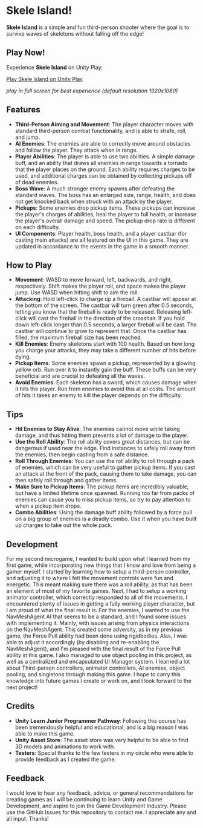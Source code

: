 # Skele Island!

**Skele Island** is a simple and fun third-person shooter where the goal is to survive waves of skeletons without falling off the edge!

## Play Now!
Experience **Skele Island** on Unity Play:

[Play Skele Island on Unity Play](https://play.unity.com/mg/other/builds-f9-14)

*play in full screen for best experience (default resolution 1920x1080)*

## Features
- **Third-Person Aiming and Movement**: The player character moves with standard third-person combat functionality, and is able to strafe, roll, and jump.
- **AI Enemies**: The enemies are able to correctly move around obstacles and follow the player. They attack when in range.
- **Player Abilities**: The player is able to use two abilities. A simple damage buff, and an ability that draws all enemies in range towards a tornado that the player places on the ground. Each ability requires charges to be used, and additional charges can be obtained by collecting pickups off of dead enemies.
- **Boss Wave**: A much stronger enemy spawns after defeating the standard waves. The boss has an enlarged size, range, health, and does not get knocked back when struck with an attack by the player.
- **Pickups**: Some enemies drop pickup items. These pickups can increase the player's charges of abilities, heal the player to full health, or increase the player's overall damage and speed. The pickup drop rate is different on each difficulty.
- **UI Components**: Player health, boss health, and a player castbar (for casting main attacks) are all featured on the UI in this game. They are updated in accordance to the events in the game in a smooth manner.

## How to Play
- **Movement**: WASD to move forward, left, backwards, and right, respectively. Shift makes the player roll, and space makes the player jump. Use WASD when hitting shift to aim the roll.
- **Attacking**: Hold left-click to charge up a fireball. A castbar will appear at the bottom of the screen. The castbar will turn green after 0.5 seconds, letting you know that the fireball is ready to be released. Releasing left-click will cast the fireball in the direction of the crosshair. If you hold down left-click longer than 0.5 seconds, a larger fireball will be cast. The castbar will continue to grow to represent that. Once the castbar has filled, the maximum fireball size has been reached.
- **Kill Enemies**: Enemy skeletons start with 100 health. Based on how long you charge your attacks, they may take a different number of hits before dying.
- **Pickup Items**: Some enemies spawn a pickup, represented by a glowing yellow orb. Run over it to instantly gain the buff. These buffs can be very beneficial and are crucial to defeating all the waves.
- **Avoid Enemies**: Each skeleton has a sword, which causes damage when it hits the player. Run from enemies to avoid this at all costs. The amount of hits it takes an enemy to kill the player depends on the difficulty.

## Tips
- **Hit Enemies to Stay Alive**: The enemies cannot move while taking damage, and thus hitting them prevents a lot of damage to the player.
- **Use the Roll Ability**: The roll ability covers great distances, but can be dangerous if used near the edge. Find instances to safely roll away from the enemies, then begin casting from a safe distance.
- **Roll Through Enemies**: You can use the roll ability to roll through a pack of enemies, which can be very useful to gather pickup items. If you cast an attack at the front of the pack, causing them to take damage, you can then safely roll through and gather items.
- **Make Sure to Pickup Items**: The pickup items are incredibly valuable, but have a limited lifetime once spawned. Running too far from packs of enemies can cause you to miss pickup items, so try to pay attention to when a pickup item drops.
- **Combo Abilities**: Using the damage buff ability followed by a force pull on a big group of enemies is a deadly combo. Use it when you have built up charges to take out the whole pack.

## Development
For my second microgame, I wanted to build upon what I learned from my first game, while incorporating new things that I know and love from being a gamer myself. I started by learning how to setup a third-person controller, and adjusting it to where I felt the movement controls were fun and energetic. This meant making sure there was a roll ability, as that has been an element of most of my favorite games. Next, I had to setup a working animator controller, which correctly responded to all of the movements. I encountered plenty of issues in getting a fully working player character, but I am proud of what the final result is. For the enemies, I wanted to use the NavMeshAgent AI that seems to be a standard, and I found some issues with implementing it. Mainly, with issues arising from physics interactions on the NavMeshAgent. This created some adversity, as in my previous game, the Force Pull ability had been done using rigidbodies. Alas, I was able to adjust it accordingly (by disabling and re-enabling the NavMeshAgent), and I'm pleased with the final result of the Force Pull ability in this game. I also managed to use object pooling in this project, as well as a centralized and encapsulated UI Manager system. I learned a lot about Third-person controllers, animator controllers, AI enemies, object pooling, and singletons through making this game. I hope to carry this knowledge into future games I create or work on, and I look forward to the next project!

## Credits
- **Unity Learn Junior Programmer Pathway**: Following this course has been tremendously helpful and educational, and is a big reason I was able to make this game.
- **Unity Asset Store**: The asset store was very helpful to be able to find 3D models and animations to work with.
- **Testers**: Special thanks to the few testers in my circle who were able to provide feedback as I created the game.

## Feedback
I would love to hear any feedback, advice, or general recommendations for creating games as I will be continuing to learn Unity and Game Development, and aspire to join the Game Development Industry. Please use the GitHub Issues for this repository to contact me. I appreciate any and all input. Thanks!
